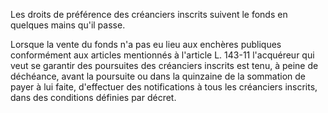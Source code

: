 Les droits de préférence des créanciers inscrits suivent le fonds en quelques mains qu'il passe.


Lorsque la vente du fonds n'a pas eu lieu aux enchères publiques conformément aux articles mentionnés à l'article L. 143-11 l'acquéreur qui veut se garantir des poursuites des créanciers inscrits est tenu, à peine de déchéance, avant la poursuite ou dans la quinzaine de la sommation de payer à lui faite, d'effectuer des notifications à tous les créanciers inscrits, dans des conditions définies par décret.

